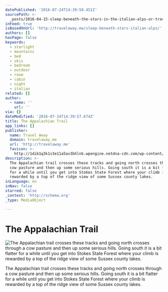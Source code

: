 ```yaml
---
datePublished: '2016-07-24T14:39:58.451Z'
sourcePath: >-
  _posts/2016-04-15-sleep-beneath-the-stars-in-the-italian-alps-or-travel-away.md
inFeed: true
isBasedOnUrl: 'http://travelaway.me/sleep-beneath-stars-italian-alps/'
authors: []
hasPage: false
keywords:
  - starlight
  - mountains
  - bed
  - skis
  - bedroom
  - outdoor
  - room
  - cabin
  - night
  - italian
related: []
author:
  - name: ''
    url: ''
via: {}
dateModified: '2016-07-24T14:39:57.674Z'
title: The Appalachian Trail
app_links: []
publisher:
  name: Travel Away
  domain: travelaway.me
  url: 'http://travelaway.me'
  favicon: >-
    http://1dib1q3k1s3e11a5av3bhlnb.wpengine.netdna-cdn.com/wp-content/uploads/2016/01/cropped-newfavta-192x192.png
description: >-
  The Appalachian trail crosses these tracks and going north crosses through a
  cow pasture and then up some serious hills. Going south it is a bit flatter
  for a while until you get into Stokes State Forest where your climb is
  rewarded by a top of the ridge view of some Sussex county lakes.
inLanguage: en
inNav: false
starred: false
_context: 'http://schema.org'
_type: MediaObject

---
```

# The Appalachian Trail
![The Appalachian trail crosses these tracks and going north crosses through a cow pasture and then up some serious hills. Going south it is a bit flatter for a while until you get into Stokes State Forest where your climb is rewarded by a top of the ridge view of some Sussex county lakes.](https://imgflo.herokuapp.com/graph/vahj1ThiexotieMo/f15088aecd9fda7e0e6d5ee18645da6c/croprotate.jpg?cropheight=2593&cropwidth=3872&degrees=0&input=https%3A%2F%2Fthe-grid-user-content.s3-us-west-2.amazonaws.com%2F2bb81dd1-5b28-4478-9edc-98bf69dfb82d.jpg&x=0&y=0)

The Appalachian trail crosses these tracks and going north crosses through a cow pasture and then up some serious hills. Going south it is a bit flatter for a while until you get into Stokes State Forest where your climb is rewarded by a top of the ridge view of some Sussex county lakes.